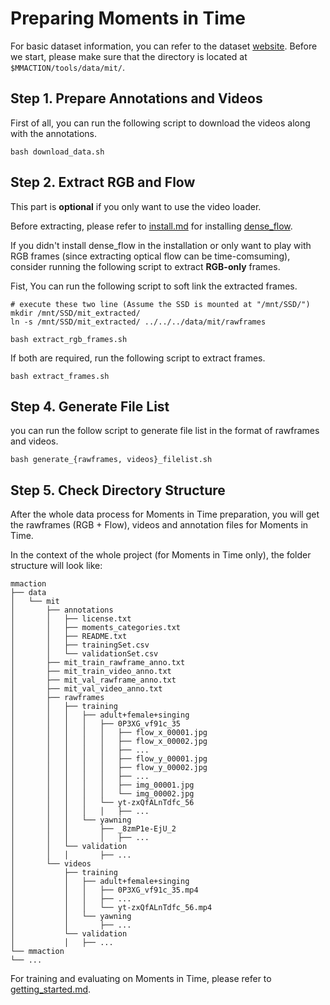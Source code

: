# Preparing Moments in Time

For basic dataset information, you can refer to the dataset [website](http://moments.csail.mit.edu/).
Before we start, please make sure that the directory is located at `$MMACTION/tools/data/mit/`.

## Step 1. Prepare Annotations and Videos

First of all, you can run the following script to download the videos along with the annotations.

```shell
bash download_data.sh
```

## Step 2. Extract RGB and Flow

This part is **optional** if you only want to use the video loader.

Before extracting, please refer to [install.md](/docs/install.md) for installing [dense_flow](https://github.com/innerlee/denseflow).


If you didn't install dense_flow in the installation or only want to play with RGB frames (since extracting optical flow can be time-comsuming), consider running the following script to extract **RGB-only** frames.

Fist, You can run the following script to soft link the extracted frames.

```shell
# execute these two line (Assume the SSD is mounted at "/mnt/SSD/")
mkdir /mnt/SSD/mit_extracted/
ln -s /mnt/SSD/mit_extracted/ ../../../data/mit/rawframes
```

```shell
bash extract_rgb_frames.sh
```

If both are required, run the following script to extract frames.

```shell
bash extract_frames.sh
```

## Step 4. Generate File List

you can run the follow script to generate file list in the format of rawframes and videos.

```shell
bash generate_{rawframes, videos}_filelist.sh
```

## Step 5. Check Directory Structure

After the whole data process for Moments in Time preparation,
you will get the rawframes (RGB + Flow), videos and annotation files for Moments in Time.

In the context of the whole project (for Moments in Time only), the folder structure will look like:

```
mmaction
├── data
│   └── mit
│       ├── annotations
│       │   ├── license.txt
│       │   ├── moments_categories.txt
│       │   ├── README.txt
│       │   ├── trainingSet.csv
│       │   └── validationSet.csv
│       ├── mit_train_rawframe_anno.txt
│       ├── mit_train_video_anno.txt
│       ├── mit_val_rawframe_anno.txt
│       ├── mit_val_video_anno.txt
│       ├── rawframes
│       │   ├── training
│       │   │   ├── adult+female+singing
│       │   │   │   ├── 0P3XG_vf91c_35
│       │   │   │   │   ├── flow_x_00001.jpg
│       │   │   │   │   ├── flow_x_00002.jpg
│       │   │   │   │   ├── ...
│       │   │   │   │   ├── flow_y_00001.jpg
│       │   │   │   │   ├── flow_y_00002.jpg
│       │   │   │   │   ├── ...
│       │   │   │   │   ├── img_00001.jpg
│       │   │   │   │   └── img_00002.jpg
│       │   │   │   └── yt-zxQfALnTdfc_56
│       │   │   │   │   ├── ...
│       │   │   └── yawning
│       │   │       ├── _8zmP1e-EjU_2
│       │   │       │   ├── ...
│       │   └── validation
│       │   │       ├── ...
│       └── videos
│           ├── training
│           │   ├── adult+female+singing
│           │   │   ├── 0P3XG_vf91c_35.mp4
│           │   │   ├── ...
│           │   │   └── yt-zxQfALnTdfc_56.mp4
│           │   └── yawning
│           │       ├── ...
│           └── validation
│           │   ├── ...
└── mmaction
└── ...

```

For training and evaluating on Moments in Time, please refer to [getting_started.md](/docs/getting_started.md).
